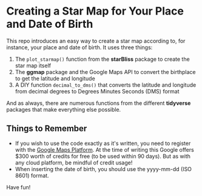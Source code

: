 # Creating a Star Map for Your Place and Date of Birth

This repo introduces an easy way to create a star map according to, for instance, your place and date of birth. It uses three things:

1) The `plot_starmap()` function from the **starBliss** package to create the star map itself
2) The __ggmap__ package and the Google Maps API to convert the birthplace to get the latitude and longitude
3) A DIY function `decimal_to_dms()` that converts the latitude and longitude from decimal degrees to Degrees Minutes Seconds (DMS) format

And as always, there are numerous functions from the different __tidyverse__ packages that make everything else possible.

## Things to Remember

- If you wish to use the code exactly as it's written, you need to register with the [Google Maps Platform](https://developers.google.com/maps).
At the time of writing this Google offers $300 worth of credits for free (to be used within 90 days). But as with any cloud platform, be mindful
of credit usage!
- When inserting the date of birth, you should use the yyyy-mm-dd (ISO 8601) format.

Have fun!
